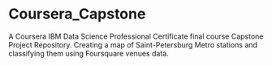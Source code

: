 # Coursera_Capstone
A Coursera IBM Data Science Professional Certificate final course Capstone Project Repository. Creating a map of Saint-Petersburg Metro stations and classifying them using Foursquare venues data.
